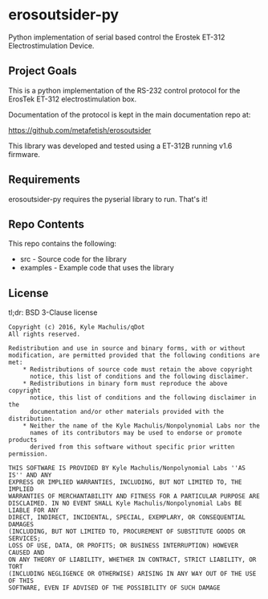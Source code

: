 # erosoutsider-py

Python implementation of serial based control the Erostek ET-312
Electrostimulation Device.

## Project Goals

This is a python implementation of the RS-232 control protocol for the
ErosTek ET-312 electrostimulation box.

Documentation of the protocol is kept in the main documentation repo
at:

https://github.com/metafetish/erosoutsider

This library was developed and tested using a ET-312B running v1.6
firmware.

## Requirements

erosoutsider-py requires the pyserial library to run. That's it!

## Repo Contents

This repo contains the following:

- src - Source code for the library
- examples - Example code that uses the library

## License

tl;dr: BSD 3-Clause license

    Copyright (c) 2016, Kyle Machulis/qDot
    All rights reserved.

    Redistribution and use in source and binary forms, with or without
    modification, are permitted provided that the following conditions are met:
        * Redistributions of source code must retain the above copyright
          notice, this list of conditions and the following disclaimer.
        * Redistributions in binary form must reproduce the above copyright
          notice, this list of conditions and the following disclaimer in the
          documentation and/or other materials provided with the distribution.
        * Neither the name of the Kyle Machulis/Nonpolynomial Labs nor the
          names of its contributors may be used to endorse or promote products
          derived from this software without specific prior written permission.

    THIS SOFTWARE IS PROVIDED BY Kyle Machulis/Nonpolynomial Labs ''AS IS'' AND ANY
    EXPRESS OR IMPLIED WARRANTIES, INCLUDING, BUT NOT LIMITED TO, THE IMPLIED
    WARRANTIES OF MERCHANTABILITY AND FITNESS FOR A PARTICULAR PURPOSE ARE
    DISCLAIMED. IN NO EVENT SHALL Kyle Machulis/Nonpolynomial Labs BE LIABLE FOR ANY
    DIRECT, INDIRECT, INCIDENTAL, SPECIAL, EXEMPLARY, OR CONSEQUENTIAL DAMAGES
    (INCLUDING, BUT NOT LIMITED TO, PROCUREMENT OF SUBSTITUTE GOODS OR SERVICES;
    LOSS OF USE, DATA, OR PROFITS; OR BUSINESS INTERRUPTION) HOWEVER CAUSED AND
    ON ANY THEORY OF LIABILITY, WHETHER IN CONTRACT, STRICT LIABILITY, OR TORT
    (INCLUDING NEGLIGENCE OR OTHERWISE) ARISING IN ANY WAY OUT OF THE USE OF THIS
    SOFTWARE, EVEN IF ADVISED OF THE POSSIBILITY OF SUCH DAMAGE

